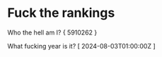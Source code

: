 # Fuck the rankings

Who the hell am I?
{ 5910262 }

What fucking year is it?
[ 2024-08-03T01:00:00Z ]
